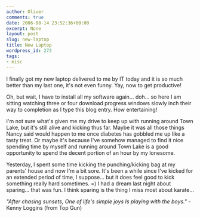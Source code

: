 ```yaml
---
author: Oliver
comments: true
date: 2006-08-14 23:52:36+00:00
excerpt: None
layout: post
slug: new-laptop
title: New Laptop
wordpress_id: 273
tags:
- misc
---
```


I finally got my new laptop delivered to me by IT today and it is so much better than my last one, it's not even funny.  Yay, now to get productive!

Oh, but wait, I have to install all my software again... doh... so here I am sitting watching three or four download progress windows slowly inch their way to completion as I type this blog entry.  How entertaining!

I'm not sure what's given me my drive to keep up with running around Town Lake, but it's still alive and kicking thus far.  Maybe it was all those things Nancy said would happen to me once diabetes has gobbled me up like a tasty treat.  Or maybe it's because I've somehow managed to find it nice spending time by myself and running around Town Lake is a good opportunity to spend the decent portion of an hour by my lonesome.

Yesterday, I spent some time kicking the punching/kicking bag at my parents' house and now I'm a bit sore.  It's been a while since I've kicked for an extended period of time, I suppose... but it does feel good to kick something really hard sometimes. =)  I had a dream last night about sparing... that was fun.  I think sparing is the thing I miss most about karate...

<i>"After chasing sunsets,
One of life's simple joys
Is playing with the boys."</i> - Kenny Loggins (from Top Gun)